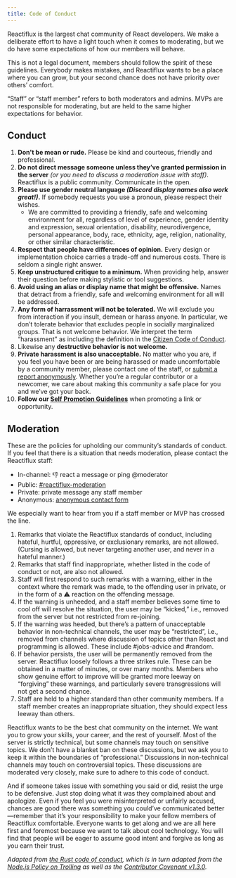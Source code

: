 ```yaml
---
title: Code of Conduct
---
```


Reactiflux is the largest chat community of React developers. We make a deliberate effort to have a light touch when it comes to moderating, but we do have some expectations of how our members will behave.

This is not a legal document, members should follow the spirit of these guidelines. Everybody makes mistakes, and Reactiflux wants to be a place where you can grow, but your second chance does not have priority over others’ comfort.

“Staff” or “staff member” refers to both moderators and admins. MVPs are not responsible for moderating, but are held to the same higher expectations for behavior.

## Conduct

1. **Don't be mean or rude.** Please be kind and courteous, friendly and professional.
2. **Do not direct message someone unless they’ve granted permission in the server** _(or you need to discuss a moderation issue with staff)_. Reactiflux is a public community. Communicate in the open.
3. **Please use gender neutral language _(Discord display names also work great!)_.** If somebody requests you use a pronoun, please respect their wishes.
   - We are committed to providing a friendly, safe and welcoming environment for all, regardless of level of experience, gender identity and expression, sexual orientation, disability, neurodivergence, personal appearance, body, race, ethnicity, age, religion, nationality, or other similar characteristic.
4. **Respect that people have differences of opinion.** Every design or implementation choice carries a trade-off and numerous costs. There is seldom a single right answer.
5. **Keep unstructured critique to a minimum.** When providing help, answer their question before making stylistic or tool suggestions.
6. **Avoid using an alias or display name that might be offensive.** Names that detract from a friendly, safe and welcoming environment for all will be addressed.
7. **Any form of harrassment will not be tolerated.** We will exclude you from interaction if you insult, demean or harass anyone. In particular, we don’t tolerate behavior that excludes people in socially marginalized groups. That is not welcome behavior. We interpret the term “harassment” as including the definition in the [Citizen Code of Conduct](https://github.com/stumpsyn/policies/blob/master/citizen_code_of_conduct.md#4-unacceptable-behavior).
8. Likewise any **destructive behavior is not welcome.**
9. **Private harassment is also unacceptable.** No matter who you are, if you feel you have been or are being harassed or made uncomfortable by a community member, please contact one of the staff, or [submit a report anonymously](/contact/). Whether you’re a regular contributor or a newcomer, we care about making this community a safe place for you and we’ve got your back.
10. **Follow our [Self Promotion Guidelines](/promotion/)** when promoting a link or opportunity.

## Moderation

These are the policies for upholding our community’s standards of conduct. If you feel that there is a situation that needs moderation, please contact the Reactiflux staff:

- In-channel: 👎 react a message or ping @moderator
- Public: [#reactiflux-moderation](https://discord.gg/BkSU7Ju)
- Private: private message any staff member
- Anonymous: [anonymous contact form](/contact/)

We especially want to hear from you if a staff member or MVP has crossed the line.

1. Remarks that violate the Reactiflux standards of conduct, including hateful, hurtful, oppressive, or exclusionary remarks, are not allowed. (Cursing is allowed, but never targeting another user, and never in a hateful manner.)
1. Remarks that staff find inappropriate, whether listed in the code of conduct or not, are also not allowed.
1. Staff will first respond to such remarks with a warning, either in the context where the remark was made, to the offending user in private, or in the form of a ⚠️ reaction on the offending message.
1. If the warning is unheeded, and a staff member believes some time to cool off will resolve the situation, the user may be “kicked,” i.e., removed from the server but not restricted from re-joining.
1. If the warning was heeded, but there’s a pattern of unacceptable behavior in non-technical channels, the user may be “restricted”, i.e., removed from channels where discussion of topics other than React and programming is allowed. These include #jobs-advice and #random.
1. If behavior persists, the user will be permanently removed from the server. Reactiflux loosely follows a three strikes rule. These can be obtained in a matter of minutes, or over many months. Members who show genuine effort to improve will be granted more leeway on “forgiving” these warnings, and particularly severe transgressions will not get a second chance.
1. Staff are held to a higher standard than other community members. If a staff member creates an inappropriate situation, they should expect less leeway than others.

Reactiflux wants to be the best chat community on the internet. We want you to grow your skills, your career, and the rest of yourself. Most of the server is strictly technical, but some channels may touch on sensitive topics. We don’t have a blanket ban on these discussions, but we ask you to keep it within the boundaries of “professional.” Discussions in non-technical channels may touch on controversial topics. These discussions are moderated very closely, make sure to adhere to this code of conduct.

And if someone takes issue with something you said or did, resist the urge to be defensive. Just stop doing what it was they complained about and apologize. Even if you feel you were misinterpreted or unfairly accused, chances are good there was something you could’ve communicated better—remember that it’s your responsibility to make your fellow members of Reactiflux comfortable. Everyone wants to get along and we are all here first and foremost because we want to talk about cool technology. You will find that people will be eager to assume good intent and forgive as long as you earn their trust.

_Adapted from [the Rust code of conduct](https://www.rust-lang.org/policies/code-of-conduct), which is in turn adapted from the [Node.js Policy on Trolling](http://blog.izs.me/post/30036893703/policy-on-trolling) as well as the [Contributor Covenant v1.3.0](https://www.contributor-covenant.org/version/1/3/0/)._
